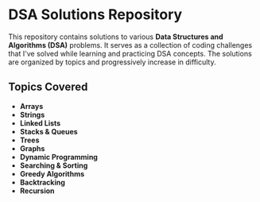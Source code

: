 # DSA Solutions Repository

This repository contains solutions to various **Data Structures and Algorithms (DSA)** problems. It serves as a collection of coding challenges that I've solved while learning and practicing DSA concepts. The solutions are organized by topics and progressively increase in difficulty.

## Topics Covered

- **Arrays**
- **Strings**
- **Linked Lists**
- **Stacks & Queues**
- **Trees**
- **Graphs**
- **Dynamic Programming**
- **Searching & Sorting**
- **Greedy Algorithms**
- **Backtracking**
- **Recursion**
